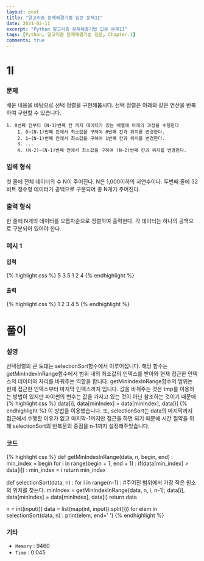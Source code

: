 ```yaml
---
layout: post
title: "알고리즘 문제해결기법 입문 문제1I"
date: 2021-02-11
excerpt: "Python 알고리즘 문제해결기법 입문 문제1I"
tags: [Python, 알고리즘 문제해결기법 입문, Chapter.1]
comments: true
---
```

# 1I

### 문제
배운 내용을 바탕으로 선택 정렬을 구현해봅시다. 선택 정렬은 아래와 같은 연산을 반복하여 구현할 수 있습니다.

	1. 0번째 칸부터 (N-1)번째 칸 까지 데이터가 있는 배열에 아래의 과정을 수행한다
		1. 0~(N-1)번째 칸에서 최소값을 구하여 0번째 칸과 위치를 변경한다.
		2. 1~(N-1)번째 칸에서 최소값을 구하여 1번째 칸과 위치를 변경한다.
		3. ...
		4. (N-2)~(N-1)번째 칸에서 최소값을 구하여 (N-2)번째 칸과 위치를 변경한다.

### 입력 형식
첫 줄에 전체 데이터의 수 N이 주어진다. N은 1,000이하의 자연수이다.
두번째 줄에 32비트 정수형 데이터가 공백으로 구분되어 총 N개가 주어진다.

### 출력 형식
한 줄에 N개의 데이터를 오름차순으로 정렬하여 출력한다. 각 데이터는 하나의 공백으로 구분되어 있어야 한다.

### 예시 1
#### 입력
{% highlight css %}
5
3 5 1 2 4
{% endhighlight %}
#### 출력
{% highlight css %}
1 2 3 4 5
{% endhighlight %}

# 풀이

### 설명
선택정렬의 큰 토대는 selectionSort함수에서 이루어집니다. 해당 함수는 getMinIndexInRange함수에서 범위 내의 최소값의 인덱스를 받아와 현재 접근한 인덱스의 데이터와 자리를 바꿔주는 역할을 합니다. getMinIndexInRange함수의 범위는 현재 접근한 인덱스부터 마지막 인덱스까지 입니다. 값을 바꿔주는 것은 tmp를 이용하는 방법이 있지만 파이썬의 변수는 값을 가지고 있는 것이 아닌 참조하는 것이기 때문에 
{% highlight css %}
data[i], data[minIndex] = data[minIndex], data[i]
{% endhighlight %}
이 방법을 이용했습니다.
또, selectionSort는 data의 마지막까지 접근해서 수행할 이유가 없고 마지막-1까지만 접근을 하면 되기 때문에 시간 절약을 위해 selectionSort의 반복문의 종점을 n-1까지 설정해주었습니다.

### 코드
{% highlight css %}
def getMinIndexInRange(data, n, begin, end) :
	min_index = begin
	for i in range(begin + 1, end + 1) :
		if(data[min_index] > data[i]) : min_index = i
	return min_index

def selectionSort(data, n) :
	for i in range(n-1) :
		#주어진 범위에서 가장 작은 원소의 위치를 찾는다.
		minIndex = getMinIndexInRange(data, n, i, n-1);
		data[i], data[minIndex] = data[minIndex], data[i]
	return data

n = int(input())
data = list(map(int, input().split()))
for elem in selectionSort(data, n) :
	print(elem, end=' ')
{% endhighlight %}

### 기타
- `Memory` : 9460
- `Time` : 0.045